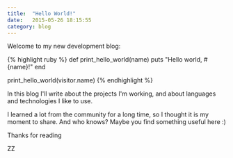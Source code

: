 ```yaml
---
title:  "Hello World!"
date:   2015-05-26 18:15:55
category: blog
---
```


Welcome to my new development blog:

{% highlight ruby %}
def print_hello_world(name)
  puts "Hello world, #{name}!"
end

print_hello_world(visitor.name)
{% endhighlight %}



In this blog I'll write about the projects I'm working, and about languages and technologies I like to use.

I learned a lot from the community for a long time, so I thought it is my moment to share. And who knows? Maybe you find something useful here :)

Thanks for reading

ZZ
